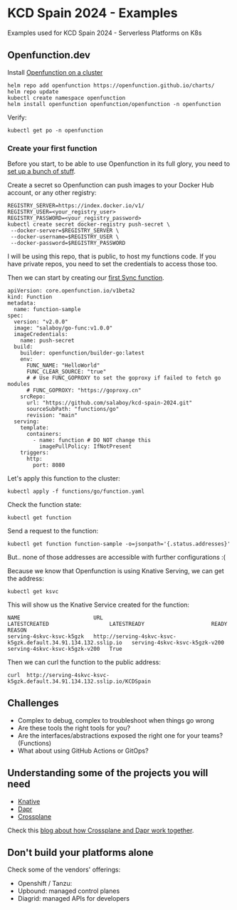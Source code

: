 # KCD Spain 2024 - Examples
Examples used for KCD Spain 2024 - Serverless Platforms on K8s


## Openfunction.dev

Install [Openfunction on a cluster](https://openfunction.dev/docs/getting-started/installation/)

```
helm repo add openfunction https://openfunction.github.io/charts/
helm repo update
kubectl create namespace openfunction
helm install openfunction openfunction/openfunction -n openfunction
```

Verify: 

```
kubectl get po -n openfunction
```

### Create your first function

Before you start, to be able to use Openfunction in its full glory, you need to [set up a bunch of stuff](https://openfunction.dev/docs/getting-started/quickstarts/prerequisites/).

Create a secret so Openfunction can push images to your Docker Hub account, or any other registry:

```
REGISTRY_SERVER=https://index.docker.io/v1/
REGISTRY_USER=<your_registry_user>
REGISTRY_PASSWORD=<your_registry_password>
kubectl create secret docker-registry push-secret \
 --docker-server=$REGISTRY_SERVER \
 --docker-username=$REGISTRY_USER \
 --docker-password=$REGISTRY_PASSWORD
```

I will be using this repo, that is public, to host my functions code. If you have private repos, you need to set the credentials to access those too. 

Then we can start by creating our [first Sync function](https://openfunction.dev/docs/getting-started/quickstarts/sync-functions/).


```
apiVersion: core.openfunction.io/v1beta2
kind: Function
metadata:
  name: function-sample
spec:
  version: "v2.0.0"
  image: "salaboy/go-func:v1.0.0"
  imageCredentials:
    name: push-secret
  build:
    builder: openfunction/builder-go:latest
    env:
      FUNC_NAME: "HelloWorld"
      FUNC_CLEAR_SOURCE: "true"
      # # Use FUNC_GOPROXY to set the goproxy if failed to fetch go modules
      # FUNC_GOPROXY: "https://goproxy.cn"
    srcRepo:
      url: "https://github.com/salaboy/kcd-spain-2024.git"
      sourceSubPath: "functions/go"
      revision: "main"
  serving:
    template:
      containers:
        - name: function # DO NOT change this
          imagePullPolicy: IfNotPresent 
    triggers:
      http:
        port: 8080
```

Let's apply this function to the cluster: 

```
kubectl apply -f functions/go/function.yaml
```

Check the function state: 

```
kubectl get function
```

Send a request to the function: 

```
kubectl get function function-sample -o=jsonpath='{.status.addresses}'
```

But.. none of those addresses are accessible with further configurations :( 

Because we know that Openfunction is using Knative Serving, we can get the address:

```
kubectl get ksvc
```

This will show us the Knative Service created for the function: 

```
NAME                       URL                                                              LATESTCREATED                   LATESTREADY                     READY   REASON
serving-4skvc-ksvc-k5gzk   http://serving-4skvc-ksvc-k5gzk.default.34.91.134.132.sslip.io   serving-4skvc-ksvc-k5gzk-v200   serving-4skvc-ksvc-k5gzk-v200   True    

```

Then we can curl the function to the public address: 

```
curl  http://serving-4skvc-ksvc-k5gzk.default.34.91.134.132.sslip.io/KCDSpain
```

## Challenges

- Complex to debug, complex to troubleshoot when things go wrong
- Are these tools the right tools for you?
- Are the interfaces/abstractions exposed the right one for your teams? (Functions)
- What about using GitHub Actions or GitOps?

## Understanding some of the projects you will need

- [Knative](https://knative.dev)
- [Dapr](https://dapr.io)
- [Crossplane](https://crossplane.io)

Check this [blog about how Crossplane and Dapr work together](https://blog.crossplane.io/crossplane-and-dapr/).

## Don't build your platforms alone

Check some of the vendors' offerings: 
- Openshift / Tanzu: 
- Upbound: managed control planes
- Diagrid: managed APIs for developers


  

